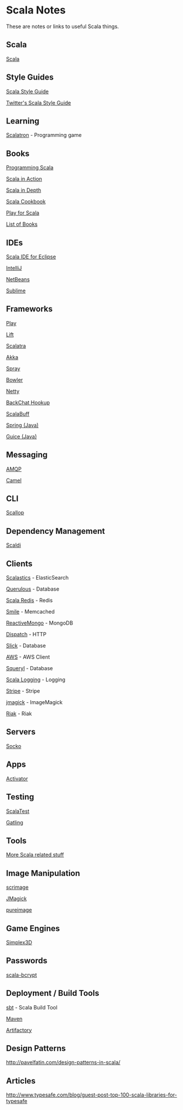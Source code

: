 # Scala Notes

These are notes or links to useful Scala things.

## Scala

[Scala](http://www.scala-lang.org)

## Style Guides

[Scala Style Guide](http://docs.scala-lang.org/style/)

[Twitter's Scala Style Guide](http://twitter.github.io/effectivescala/)

## Learning

[Scalatron](https://github.com/scalatron/scalatron) - Programming game

## Books

[Programming Scala](http://www.amazon.com/Programming-Scala-Comprehensive-Step---Step/dp/0981531644/)

[Scala in Action](http://www.amazon.com/Scala-Action-Nilanjan-Raychaudhuri/dp/1935182757/)

[Scala in Depth](http://www.amazon.com/Scala-Depth-Joshua-D-Suereth/dp/1935182706/)

[Scala Cookbook](http://www.amazon.com/Scala-Cookbook-Object-Oriented-Functional-Programming/dp/1449339611/)

[Play for Scala](http://www.amazon.com/Play-Scala-Covers-2/dp/1617290793/)

[List of Books](http://www.scala-lang.org/documentation/books.html)

## IDEs

[Scala IDE for Eclipse](http://scala-ide.org)

[IntelliJ](http://www.jetbrains.com/idea/features/scala.html)

[NetBeans](http://wiki.netbeans.org/Scala)

[Sublime](https://github.com/sublimescala/sublime-ensime)

## Frameworks

[Play](http://www.playframework.com)

[Lift](http://liftweb.net)

[Scalatra](http://www.scalatra.org)

[Akka](http://akka.io)

[Spray](http://spray.io)

[Bowler](http://bowlerframework.org)

[Netty](http://netty.io)

[BackChat Hookup](https://github.com/backchatio/hookup)

[ScalaBuff](https://github.com/SandroGrzicic/ScalaBuff)

[Spring (Java)](http://projects.spring.io/spring-framework/)

[Guice (Java)](https://code.google.com/p/google-guice/)

## Messaging

[AMQP](http://www.javacodegeeks.com/2012/04/connect-to-rabbitmq-amqp-using-scala.html)

[Camel](http://doc.akka.io/docs/akka/2.1.4/scala/camel.html)

## CLI

[Scallop](https://github.com/scallop/scallop)

## Dependency Management

[Scaldi](http://olegilyenko.github.io/scaldi/Scaldi.html)

## Clients

[Scalastics](https://github.com/bsadeh/scalastic) - ElasticSearch

[Querulous](https://github.com/nkallen/querulous) - Database

[Scala Redis](https://github.com/acrosa/scala-redis) - Redis

[Smile](https://github.com/robey/smile) - Memcached

[ReactiveMongo](http://reactivemongo.org) - MongoDB

[Dispatch](https://github.com/dispatch/dispatch) - HTTP

[Slick](http://slick.typesafe.com) - Database

[AWS](https://github.com/seratch/AWScala) - AWS Client

[Squeryl](http://squeryl.org) - Database

[Scala Logging](https://github.com/typesafehub/scalalogging) - Logging

[Stripe](https://github.com/anurag/stripe-scala) - Stripe

[jmagick](http://www.jmagick.org) - ImageMagick

[Riak](http://riak.scalapenos.com) - Riak

## Servers

[Socko](http://sockoweb.org)

## Apps

[Activator](http://typesafe.com/activator)

## Testing

[ScalaTest](http://www.scalatest.org)

[Gatling](http://gatling-tool.org)

## Tools

[More Scala related stuff](https://github.com/scala)

## Image Manipulation

[scrimage](https://github.com/sksamuel/scrimage)

[JMagick](http://www.jmagick.org)

[pureimage](https://github.com/stephenjudkins/pureimage)

## Game Engines

[Simplex3D](http://www.simplex3d.org)

## Passwords

[scala-bcrypt](https://github.com/t3hnar/scala-bcrypt)

## Deployment / Build Tools

[sbt](http://www.scala-sbt.org) - Scala Build Tool

[Maven](http://scala-tools.org/mvnsites/maven-scala-plugin/)

[Artifactory](http://www.jfrog.com/home/v_artifactory_opensource_overview)

## Design Patterns

http://pavelfatin.com/design-patterns-in-scala/

## Articles

http://www.typesafe.com/blog/guest-post-top-100-scala-libraries-for-typesafe
